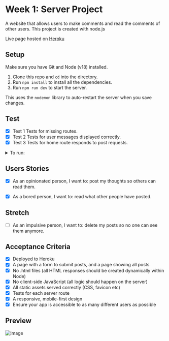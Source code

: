 # Week 1: Server Project

A website that allows users to make comments and read the comments of other users. This project is created with node.js

Live page hosted on [Heroku](#LINK)

## Setup

Make sure you have Git and Node (v18) installed.

1. Clone this repo and `cd` into the directory.
2. Run `npm install` to install all the dependencies.
3. Run `npm run dev` to start the server.  

This uses the `nodemon` library to auto-restart the server when you save changes.

## Test

- [x] Test 1 Tests for missing routes.
- [x] Test 2 Tests for user messages displayed correctly.
- [x] Test 3 Tests for home route responds to post requests.

<details>
  <summary>To run:</summary>
  
`npm run test:1`

`npm run test:2`

`npm run test:3`
</details>

## Users Stories

- [x] As an opinionated person, I want to: post my thoughts so others can read them.

- [x] As a bored person, I want to: read what other people have posted.

## Stretch

- [ ] As an impulsive person, I want to: delete my posts so no one can see them anymore.

## Acceptance Criteria

- [x] Deployed to Heroku
- [x] A page with a form to submit posts, and a page showing all posts
- [x] No .html files (all HTML responses should be created dynamically within Node)
- [x] No client-side JavaScript (all logic should happen on the server)
- [x] All static assets served correctly (CSS, favicon etc)
- [x] Tests for each server route
- [x] A responsive, mobile-first design
- [x] Ensure your app is accessible to as many different users as possible

## Preview

![image](https://user-images.githubusercontent.com/99582373/194721850-11c85525-c31d-4d67-8e8c-38769448337a.png)
